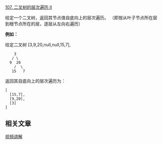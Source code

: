 [107. 二叉树的层次遍历 II](https://leetcode-cn.com/problems/binary-tree-level-order-traversal-ii/)


给定一个二叉树，返回其节点值自底向上的层次遍历。 （即按从叶子节点所在层到根节点所在的层，逐层从左向右遍历）

**例如：**

给定二叉树 [3,9,20,null,null,15,7],
```
    3
   / \
  9  20
    /  \
   15   7
```
返回其自底向上的层次遍历为：
```
[
  [15,7],
  [9,20],
  [3]
]
```

## 相关文章
[视频讲解](https://leetcode-cn.com/problems/binary-tree-level-order-traversal/)
